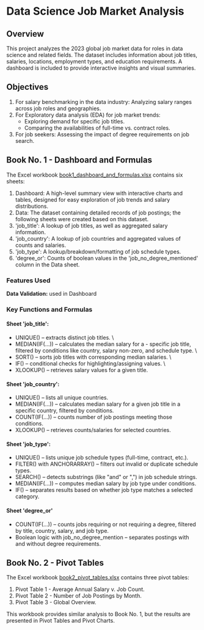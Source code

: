 # Data Science Job Market Analysis
## Overview
This project analyzes the 2023 global job market data for roles in data science and related fields. The dataset includes information about job titles, salaries, locations, employment types, and education requirements. A dashboard is included to provide interactive insights and visual summaries.

## Objectives

1. For salary benchmarking in the data industry: Analyzing salary ranges across job roles and geographies.
2. For Exploratory data analysis (EDA) for job market trends: 
    - Exploring demand for specific job titles.
    - Comparing the availabilities of full-time vs. contract roles.
3. For job seekers: Assessing the impact of degree requirements on job search.

## Book No. 1 - Dashboard and Formulas

The Excel workbook [book1_dashboard_and_formulas.xlsx](book1_dashboard_and_formulas.xlsx) contains six sheets:

1. Dashboard: A high-level summary view with interactive charts and tables, designed for easy exploration of job trends and salary distributions.
2. Data: The dataset containing detailed records of job postings; the following sheets were created based on this dataset.
3. 'job_title': A lookup of job titles, as well as aggregated salary information.
4. 'job_country': A lookup of job countries and aggregated values of counts and salaries.
5. 'job_type': A lookup/breakdown/formatting of job schedule types.
6. 'degree_or': Counts of boolean values in the 
'job_no_degree_mentioned' column in the Data sheet.

### Features Used
**Data Validation:** used in Dashboard 

### Key Functions and Formulas

#### Sheet 'job_title': 
- UNIQUE() – extracts distinct job titles. \
- MEDIAN(IF(...)) – calculates the median salary for a - specific job title, filtered by conditions like country, salary non-zero, and schedule type. \
- SORT() – sorts job titles with corresponding median salaries. \
- IF() – conditional checks for highlighting/assigning values. \
- XLOOKUP() – retrieves salary values for a given title.

#### Sheet 'job_country':
- UNIQUE() – lists all unique countries.
- MEDIAN(IF(...)) – calculates median salary for a given job title in a specific country, filtered by conditions.
- COUNT(IF(...)) – counts number of job postings meeting those conditions.
- XLOOKUP() – retrieves counts/salaries for selected countries.

#### Sheet 'job_type':
- UNIQUE() – lists unique job schedule types (full-time, contract, etc.).
- FILTER() with ANCHORARRAY() – filters out invalid or duplicate schedule types.
- SEARCH() – detects substrings (like "and" or ",") in job schedule strings.
- MEDIAN(IF(...)) – computes median salary by job type under conditions.
- IF() – separates results based on whether job type matches a selected category.

#### Sheet 'degree_or'
- COUNT(IF(...)) – counts jobs requiring or not requiring a degree, filtered by title, country, salary, and job type.
- Boolean logic with job_no_degree_mention – separates postings with and without degree requirements.

## Book No. 2 - Pivot Tables

The Excel workbook [book2_pivot_tables.xlsx](book2_pivot_tables.xlsx) contains three pivot tables:
1. Pivot Table 1 - Average Annual Salary v. Job Count.
2. Pivot Table 2 - Number of Job Postings by Month. 
3. Pivot Table 3 - Global Overview.

This workbook provides similar analysis to Book No. 1, but the results are presented in Pivot Tables and Pivot Charts.